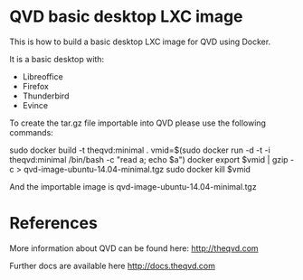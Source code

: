 QVD basic desktop LXC image
===========================

This is how to build a basic desktop LXC image for QVD using Docker.

It is a basic desktop with:
 * Libreoffice
 * Firefox
 * Thunderbird
 * Evince

To create the tar.gz file importable into QVD please use the following
commands:

  sudo docker build -t theqvd:minimal .
  vmid=$(sudo docker run -d -t -i theqvd:minimal /bin/bash -c "read a; echo $a")
  docker export $vmid  | gzip -c > qvd-image-ubuntu-14.04-minimal.tgz
  sudo docker kill $vmid

And the importable image is qvd-image-ubuntu-14.04-minimal.tgz

References
==========

More information about QVD can be found here: http://theqvd.com

Further docs are available here http://docs.theqvd.com

